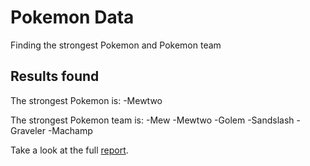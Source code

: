 # Pokemon Data
Finding the strongest Pokemon and Pokemon team

## Results found
The strongest Pokemon is:
-Mewtwo

The strongest Pokemon team is:
-Mew
-Mewtwo
-Golem
-Sandslash
-Graveler
-Machamp

Take a look at the full [report](https://github.com/bariabbassi/pokemon-data/pokemon_data_report.pdf).

